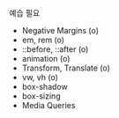 예습 필요

- Negative Margins (o)
- em, rem (o)
- ::before, ::after (o)
- animation (o)
- Transform, Translate (o)
- vw, vh (o)
- box-shadow
- box-sizing
- Media Queries

<link href="https://fonts.googleapis.com/css?family=Courgette&display=swap" rel="stylesheet">

